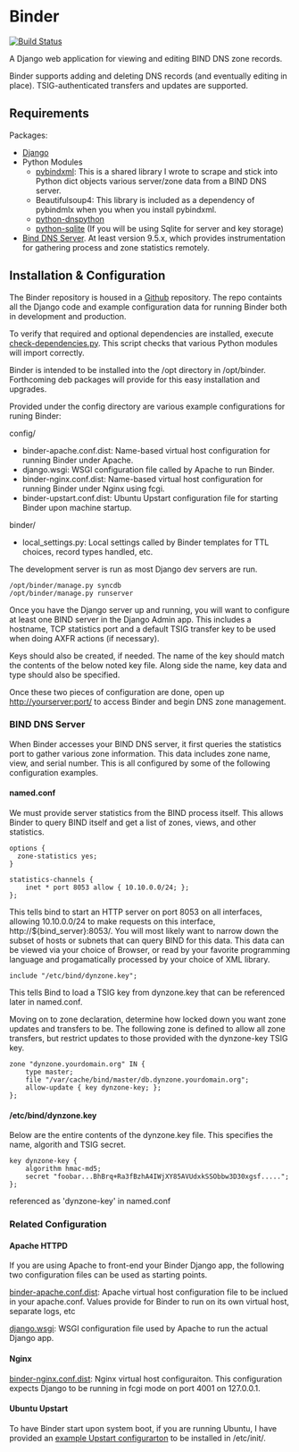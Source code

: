 # Binder #

[![Build Status](https://travis-ci.org/jforman/binder.svg?branch=master)](https://travis-ci.org/jforman/binder)

A Django web application for viewing and editing BIND DNS zone records.

Binder supports adding and deleting DNS records (and eventually editing in place). TSIG-authenticated transfers and updates are supported.

## Requirements ##

Packages:

* [Django](http://www.djangoproject.com)
* Python Modules
  * [pybindxml](https://pypi.python.org/pypi?name=pybindxml&:action=display): This is a shared library I wrote to scrape and stick into Python dict objects various server/zone data from a BIND DNS server.
  * Beautifulsoup4: This library is included as a dependency of pybindmlx when you  when you install pybindxml.
  * [python-dnspython](http://www.dnspython.org/)
  * [python-sqlite](http://docs.python.org/2/library/sqlite3.html) (If you will be using Sqlite for server and key storage)
* [Bind DNS Server](http://www.isc.org/software/bind). At least version 9.5.x, which provides instrumentation for gathering process and zone statistics remotely.

## Installation & Configuration ##

The Binder repository is housed in a [Github](http://github.com/jforman/binder) repository. The repo containts all the Django code and example configuration data for running Binder both in development and production.

To verify that required and optional dependencies are installed, execute [check-dependencies.py](https://github.com/jforman/binder/blob/master/check-dependencies.py). This script checks that various Python modules will import correctly.

Binder is intended to be installed into the /opt directory in /opt/binder. Forthcoming deb packages will provide for this easy installation and upgrades.

Provided under the config directory are various example configurations for runing Binder:

config/

* binder-apache.conf.dist: Name-based virtual host configuration for running Binder under Apache.
* django.wsgi: WSGI configuration file called by Apache to run Binder.
* binder-nginx.conf.dist: Name-based virtual host configuration for running Binder under Nginx using fcgi.
* binder-upstart.conf.dist: Ubuntu Upstart configuration file for starting Binder upon machine startup.

binder/

* local_settings.py: Local settings called by Binder templates for TTL choices, record types handled, etc.

The development server is run as most Django dev servers are run.

    /opt/binder/manage.py syncdb
    /opt/binder/manage.py runserver

Once you have the Django server up and running, you will want to configure at least one BIND server in the Django Admin app. This includes a hostname, TCP statistics port and a default TSIG transfer key to be used when doing AXFR actions (if necessary).

Keys should also be created, if needed. The name of the key should match the contents of the below noted key file. Along side the name, key data and type should also be specified.

Once these two pieces of configuration are done, open up [http://yourserver:port/](http://yourserver:port) to access Binder and begin DNS zone management.

### BIND DNS Server ###

When Binder accesses your BIND DNS server, it first queries the statistics port to gather various zone information. This data includes zone name, view, and serial number. This is all configured by some of the following configuration examples.

#### named.conf ####

We must provide server statistics from the BIND process itself. This allows Binder to query BIND itself and get a list of zones, views, and other statistics.

    options {
      zone-statistics yes;
    }

    statistics-channels {
        inet * port 8053 allow { 10.10.0.0/24; };
    };

This tells bind to start an HTTP server on port 8053 on all interfaces, allowing 10.10.0.0/24 to make requests on this interface, http://${bind_server}:8053/. You will most likely want to narrow down the subset of hosts or subnets that can query BIND for this data. This data can be viewed via your choice of Browser, or read by your favorite programming language and progamatically processed by your choice of XML library.

    include "/etc/bind/dynzone.key";

This tells Bind to load a TSIG key from dynzone.key that can be referenced later in named.conf.

Moving on to zone declaration, determine how locked down you want zone updates and transfers to be. The following zone is defined to allow all zone transfers, but restrict updates to those provided with the dynzone-key TSIG key.

    zone "dynzone.yourdomain.org" IN {
        type master;
        file "/var/cache/bind/master/db.dynzone.yourdomain.org";
        allow-update { key dynzone-key; };
    };

#### /etc/bind/dynzone.key ####

Below are the entire contents of the dynzone.key file. This specifies the name, algorith and TSIG secret.

    key dynzone-key {
        algorithm hmac-md5;
        secret "foobar...BhBrq+Ra3fBzhA4IWjXY85AVUdxkSSObbw3D30xgsf.....";
    };

referenced as 'dynzone-key' in named.conf

### Related Configuration ###

#### Apache HTTPD ####

If you are using Apache to front-end your Binder Django app, the following two configuration files can be used as starting points.

[binder-apache.conf.dist](https://github.com/jforman/binder/blob/master/config/binder-apache.conf.dist): Apache virtual host configuration file to be inclued in your apache.conf. Values provide for Binder to run on its own virtual host, separate logs, etc

[django.wsgi](https://github.com/jforman/binder/blob/master/config/django.wsgi): WSGI configuration file used by Apache to run the actual Django app.

#### Nginx ####

[binder-nginx.conf.dist](https://github.com/jforman/binder/blob/master/config/binder-nginx.conf.dist): Nginx virtual host configuraiton. This configuration expects Django to be running in fcgi mode on port 4001 on 127.0.0.1.

#### Ubuntu Upstart ####

To have Binder start upon system boot, if you are running Ubuntu, I have provided an [example Upstart configurarton](https://github.com/jforman/binder/blob/master/config/binder-upstart.conf.dist) to be installed in /etc/init/.
